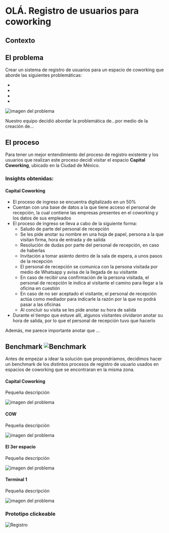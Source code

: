 # OLÁ. Registro de usuarios para coworking

## Contexto

## El problema

Crear un sistema de registro de usuarios para un espacio de coworking que aborde las siguientes problemáticas:


*
*
*
*

![imagen del problema]()


Nuestro equipo decidió abordar la problemática de...por medio de la creación de...

## El proceso

Para tener un mejor entendimiento del proceso de registro existente y los usuarios 
que realizan este proceso decidí visitar el espacio **Capital Coworking**, ubicado
en la Ciudad de México.

### Insights obtenidas:

#### Capital Coworking
- El proceso de ingreso se encuentra digitalizado en un 50% 
- Cuentan con una base de datos a la que tiene acceso el personal de recepción, la 
  cual contiene las empresas presentes en el coworking y los datos de sus empleados
- El proceso de ingreso se lleva a cabo de la siguiente forma:
    - Saludo de parte del personal de recepción
    - Se les pide anotar su nombre en una hoja de papel, persona a la que visitan 
      firma, hora de entrada y de salida
    - Resolución de dudas por parte del personal de recepción, en caso de haberlas 
    - Invitación a tomar asiento dentro de la sala de espera, a unos pasos de la 
      recepción
    - El personal de recepción se comunica con la persona visitada por medio de 
      Whatsapp y avisa de la llegada de su visitante
    - En caso de recibir una confirmación de la persona visitada, el personal de 
      recepción le indica al visitante el camino para llegar a la oficina en cuestión
    - En caso de no ser aceptado el visitante, el personal de recepción actúa como 
      mediador para indicarle la razón por la que no podrá pasar a las oficinas
    - Al concluir su visita se les pide anotar su hora de salida
- Durante el tiempo que estuve allí, algunos visitantes olvidaron anotar su hora de 
  salida, por lo que el personal de recepción tuvo que hacerlo

Además, me parece importante anotar que ...

## Benchmark ![Benchmark]()

Antes de empezar a idear la solución que propondríamos, decidimos hacer un benchmark
de los distintos procesos de registro de usuario usados en espacios de coworking
que se encontraran en la misma zona.

#### Capital Coworking

Pequeña descripción

![imagen del problema]()

#### COW

Pequeña descripción

![imagen del problema]()

#### El 3er espacio

Pequeña descripción

![imagen del problema]()

#### Terminal 1 

Pequeña descripción

![imagen del problema]()

### Prototipo clickeable

![Registro]("https://marvelapp.com/5ei54dd")




